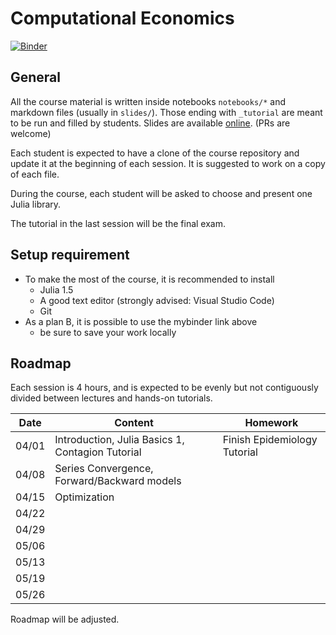 # Computational Economics

[![Binder](https://mybinder.org/badge_logo.svg)](https://mybinder.org/v2/gh/albop/eco309.git/master?urlpath=lab)

## General

All the course material is written inside notebooks `notebooks/*` and markdown files (usually in `slides/`). Those ending with `_tutorial` are meant to be run and filled by students.
Slides are available [online](http://www.mosphere.fr/eco309/slides/). (PRs are welcome)

Each student is expected to have a clone of the course repository and update it at the beginning of each session. It is suggested to work on a copy of each file.

During the course, each student will be asked to choose and present one Julia library.

The tutorial in the last session will be the final exam.

## Setup requirement

- To make the most of the course, it is recommended to install
  - Julia 1.5
  - A good text editor (strongly advised: Visual Studio Code)
  - Git
- As a plan B, it is possible to use the mybinder link above
  - be sure to save your work locally

## Roadmap

Each session is 4 hours, and is expected to be evenly but not contiguously divided between lectures and hands-on tutorials.

| Date  | Content                                          | Homework                     |
| ----- | ------------------------------------------------ | ---------------------------- |
| 04/01 | Introduction, Julia Basics 1, Contagion Tutorial | Finish Epidemiology Tutorial |
| 04/08 | Series Convergence, Forward/Backward models      |                              |
| 04/15 | Optimization                                     |                              |
| 04/22 |                                                  |                              |
| 04/29 |                                                  |                              |
| 05/06 |                                                  |                              |
| 05/13 |                                                  |                              |
| 05/19 |                                                  |                              |
| 05/26 |                                                  |                              |

Roadmap will be adjusted.